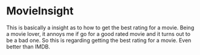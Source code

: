 # MovieInsight
This is basically a insight as to how to get the best rating for a movie. Being a movie lover, it annoys me if go for a good rated movie and it turns out to be a bad one. So this is regarding getting the best rating for a movie. Even better than IMDB.
